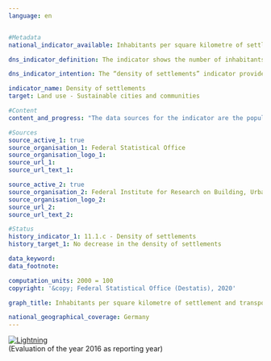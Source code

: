 ```yaml
---                   
language: en                   


#Metadata                   
national_indicator_available: Inhabitants per square kilometre of settlement and transport area                   

dns_indicator_definition: The indicator shows the number of inhabitants per square kilometre of settlement and transport area.<sub> Text from the Indicator Report 2018</sub>                   

dns_indicator_intention: The “density of settlements” indicator provides information on the efficient use of the settlement area. The goal of the Federal Government is to counteract the reduction in the density of settlements by means of space-saving measures in new construction projects and inner-urban development, such as the reduction in housing and commercial vacancies, as well as re-densification and an increase in building density<sub> Text from the Indicator Report 2018</sub>                   

indicator_name: Density of settlements                   
target: Land use - Sustainable cities and communities                   

#Content                    
content_and_progress: "The data sources for the indicator are the population figures and the area survey by type of actual use compiled by the Federal Statistical Office. With regard to population data, the 2011 census caused a jump in the time series, which is why only the comparisons up to 2010 and from 2011 onwards can be usefully interpreted. Regarding the area survey by type of actual use, a methodological change in the survey basis took place in 2016, so that the comparability of the data with previous years is limited from 2016 onwards. In order to be able to compare the data, the respective values were recalculated on the basis of the 2011 Census and the change in the area survey in 2016.<br><br>The distinction between “rural” and “non-rural” is based on a type classification of the Thünen Institute. This classification allocates a degree of “ruralness” to rural districts and towns not attached to an administrative district – based on spatial characteristics such as “density of settlements”, “share of agricultural and forestry area” and “location relative to the centres”.<br><br>In contrast to population density, the concept of the density of settlements refers to the ratio of inhabitants solely to the settlement and transport area. In addition to residential building areas, the settlement area includes areas with special functional character (e.g. hospitals and schools), industrial and commercial areas and mixed-use areas as well as open areas (parks, green spaces, garden land). Consequently, changes not only in population numbers, but also in the residential building area, such as an internal densification of the transport or commercial area, lead to a change in the density of settlements.<br><br>The density of settlements differs substantially between rural and non-rural regions: one square kilometre of settlement and transport area accommodates around 3,330 people on average in non-rural district types, compared with around 1,216 people in rural district types (as in 2016). In this context, the residential building area in cities is frequently a much more densely built-up area as well as has many more multiple-floor buildings than rural regions, where more scattered development incorporating larger, unsealed areas such as domestic gardens is prevalent.<br><br>From 2000 until the end of 2010, there was a steady decline in the density of settlements in both rural and non-rural regions. In this context, the non-rural regions experienced a slightly lower absolute decrease than the rural regions. Viewed in relative terms, the 11&nbsp;% decline in rural regions, due to their considerably lower density of settlements, was however substantially larger than that of 4&nbsp;% in non-rural regions.<br><br>Since 2012, differences have been observed between the development in rural and non-rural regions. In non-rural regions, the density of settlements rose steadily from 3,251 inhabitants per square kilometre (2012) to 3,330 (2016). In rural regions, the decrease in the density of settlements continued at a moderate pace until 2014 (1,210 inhabitants/km²). In 2015, however, there was an increase (1,218 inhabitants/km²), presumably due to the population growth resulting from the influx of refugees, which slowed in 2016 (1,216 inhabitants/km²).<br><br>Considering the development of the number of inhabitants and the settlement and transport area separately, considerable differences between rural and non-rural regions can be observed. Between 2000 and 2015, the volume of the settlement and transport area in both rural and non-rural regions increased, although to different extents of 13&nbsp;% and 8&nbsp;% respectively. Following the slight increase in the population of rural regions at the start of the millennium, it decreased by around 2.3&nbsp;% until 2010 and then increased again slightly by 1&nbsp;% until 2016. In the non-rural regions, however, the population grew between 2000 and 2010 (by about 1.7&nbsp;%) and between 2011 and 2016 (by 4.4&nbsp;%). The effects of the development of additional settlement and transport area were therefore amplified in rural regions by the declining population numbers."<sub> Text from the Indicator Report 2018</sub>                   

#Sources
source_active_1: true                           
source_organisation_1: Federal Statistical Office                           
source_organisation_logo_1:                            
source_url_1:                            
source_url_text_1:                            

source_active_2: true                           
source_organisation_2: Federal Institute for Research on Building, Urban Affairs and Spatial Development                           
source_organisation_logo_2:                            
source_url_2:                            
source_url_text_2:                            

#Status                   
history_indicator_1: 11.1.c - Density of settlements                   
history_target_1: No decrease in the density of settlements

data_keyword:                    
data_footnote:                    

computation_units: 2000 = 100                   
copyright: '&copy; Federal Statistical Office (Destatis), 2020'                   

graph_title: Inhabitants per square kilometre of settlement and transport area                   

national_geographical_coverage: Germany                   
---
```

<div>                           
  <div class="my-header">                           
    <a href="https://nachhaltige-entwicklung-deutschland.github.io/open-sdg-site-starter/status/"><img src="https://g205sdgs.github.io/sdg-indicators/public/Wettersymbole/Blitz.png" alt="Lightning" />                           
    </a>                           
  </div>
  <div class="my-header-note">
    <span>(Evaluation of the year 2016 as reporting year)</span>
  </div>                           
</div>